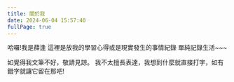 ```yaml
---
title: 關於我
date: 2024-06-04 15:57:40
fullPage: true
---
```



哈囉!我是薛逢
這裡是放我的學習心得或是現實發生的事情紀錄
單純記錄生活~~~

如覺得我文筆不好，敬請見諒。
我不太擅長表達，我想到什麼就直接打字，如有錯字就讓它留在那吧!
